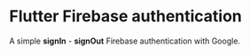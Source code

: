 # Flutter Firebase authentication

A simple **signIn** - **signOut** Firebase authentication with Google.
